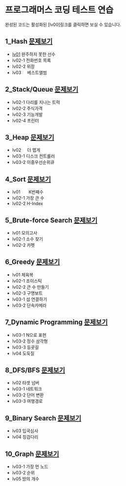 # 프로그래머스 코딩 테스트 연습

완성된 코드는 활성화된 [lv00]링크를 클릭하면 보실 수 있습니다.


## 1_Hash [문제보기](https://programmers.co.kr/learn/courses/30/parts/12077)
- [lv01](https://github.com/euiminnn/Python/blob/master/programmers/1_Hash/lv01.py)   완주하지 못한 선수
- lv02-1 전화번호 목록
- lv02-2 위장
- lv03&nbsp;&nbsp;&nbsp;&nbsp; 베스트앨범

## 2_Stack/Queue [문제보기](https://programmers.co.kr/learn/courses/30/parts/12081)
- lv02-1 다리를 지나는 트럭
- lv02-2 주식가격
- lv02-3 기능개발
- lv02-4 프린터

## 3_Heap [문제보기](https://programmers.co.kr/learn/courses/30/parts/12117)
- lv02&nbsp;&nbsp;&nbsp;&nbsp;&nbsp;더 맵게
- lv03-1 디스크 컨트롤러
- lv03-2 이중우선순위큐

## 4_Sort [문제보기](https://programmers.co.kr/learn/courses/30/parts/12198)
- lv01&nbsp; &nbsp; &nbsp; &nbsp;K번째수
- lv02-1 가장 큰 수
- lv02-2 H-Index

## 5_Brute-force Search [문제보기](https://programmers.co.kr/learn/courses/30/parts/12230)
- lv01   모의고사
- lv02-1 소수 찾기
- lv02-2 카펫

## 6_Greedy [문제보기](https://programmers.co.kr/learn/courses/30/parts/12244)
- lv01   체육복
- lv02-1 조이스틱
- lv02-2 큰 수 만들기
- lv02-3 구명보트
- lv03-1 섬 연결하기
- lv03-2 단속카메라

## 7_Dynamic Programming [문제보기](https://programmers.co.kr/learn/courses/30/parts/12263)
- lv03-1 N으로 표현
- lv03-2 정수 삼각형
- lv03-3 등굣길
- lv04   도둑질

## 8_DFS/BFS [문제보기](https://programmers.co.kr/learn/courses/30/parts/12421)
- lv02   타겟 넘버
- lv03-1 네트워크
- lv03-2 단어 변환
- lv03-3 여행경로

## 9_Binary Search [문제보기](https://programmers.co.kr/learn/courses/30/parts/12486)
- lv03   입국심사
- lv04   징검다리

## 10_Graph [문제보기](https://programmers.co.kr/learn/courses/30/parts/14393)
- lv03-1 가장 먼 노드
- lv03-2 순위
- lv05   방의 개수
